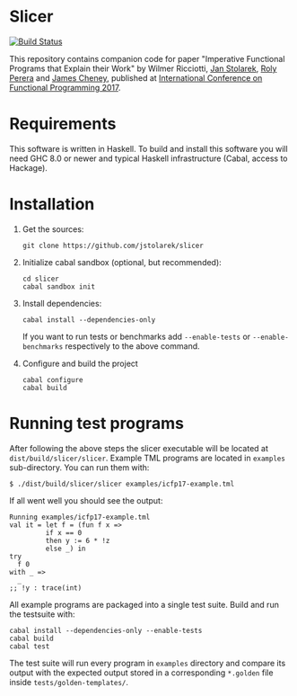 Slicer
======

[![Build Status](https://travis-ci.org/jstolarek/slicer.svg?branch=master)](https://travis-ci.org/jstolarek/slicer)

This repository contains companion code for paper "Imperative Functional
Programs that Explain their Work" by Wilmer Ricciotti,
[Jan Stolarek](http://ics.p.lodz.pl/~stolarek),
[Roly Perera](http://www.dcs.gla.ac.uk/~roly/) and
[James Cheney](http://homepages.inf.ed.ac.uk/jcheney/),
published at [International Conference on Functional Programming
2017](http://icfp17.sigplan.org).


Requirements
============

This software is written in Haskell.  To build and install this software you
will need GHC 8.0 or newer and typical Haskell infrastructure (Cabal, access to
Hackage).


Installation
============

1. Get the sources:

   ```
   git clone https://github.com/jstolarek/slicer
   ```

2. Initialize cabal sandbox (optional, but recommended):

   ```
   cd slicer
   cabal sandbox init
   ```

3. Install dependencies:

   ```
   cabal install --dependencies-only
   ```

   If you want to run tests or benchmarks add `--enable-tests` or
   `--enable-benchmarks` respectively to the above command.

4. Configure and build the project

   ```
   cabal configure
   cabal build
   ```


Running test programs
=====================

After following the above steps the slicer executable will be located at
`dist/build/slicer/slicer`.  Example TML programs are located in `examples`
sub-directory.  You can run them with:

```
$ ./dist/build/slicer/slicer examples/icfp17-example.tml
```

If all went well you should see the output:

```
Running examples/icfp17-example.tml
val it = let f = (fun f x =>
         if x == 0
         then y := 6 * !z
         else _) in
try
  f 0
with _ =>
  _
;; !y : trace(int)
```

All example programs are packaged into a single test suite.  Build and run the
testsuite with:

```
cabal install --dependencies-only --enable-tests
cabal build
cabal test
```

The test suite will run every program in `examples` directory and compare its
output with the expected output stored in a corresponding `*.golden` file inside
`tests/golden-templates/`.
